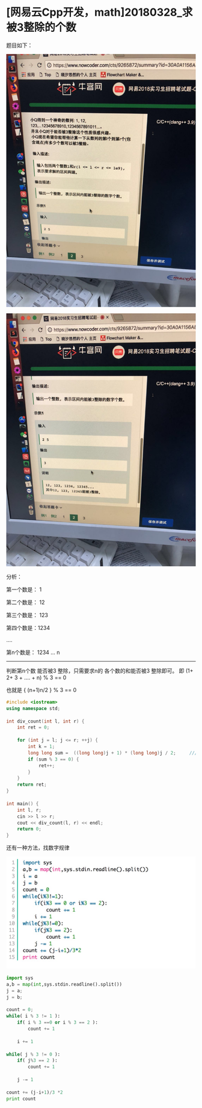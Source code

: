 # [网易云Cpp开发，math]20180328_求被3整除的个数

题目如下： 

![](./20180327_编程_02.jpeg)

![](./20180327_编程_02_01.jpeg)

分析：

第一个数是： 1

第二个数是： 12

第三个数是： 123

第四个数是：1234



….

第n个数是： 1234 … n

------

判断第n个数 能否被3 整除，只需要求n的 各个数的和能否被3 整除即可。 即 (1+ 2+ 3 +  …. + n) % 3 == 0

也就是 { (n+1)n/2 }  % 3 == 0

```cpp
#include <iostream>
using namespace std;

int div_count(int l, int r) {
    int ret = 0;

    for (int j = l; j <= r; ++j) {
        int k = 1;
        long long sum =  ((long long)j + 1) * (long long)j / 2;  	/// 对 n 个数字求和
        if (sum % 3 == 0) {
            ret++;
        }
    }
    return ret;
}

int main() {
    int l, r;
    cin >> l >> r;
    cout << div_count(l, r) << endl;
    return 0;
}
```

还有一种方法，找数字规律

![](./20180328_第二种解法.png)

```python
import sys
a,b = map(int,sys.stdin.readline().split())
j = a;
j = b;

count = 0;
while( i % 3 != 1 ):
    if( i % 3 ==0 or i % 3 == 2 ):
        count += 1

    i += 1

while( j % 3 != 0 ):
    if( j%3 == 2 ):
        count += 1

    j -= 1

count += (j-i+1)/3 *2
print count
```

